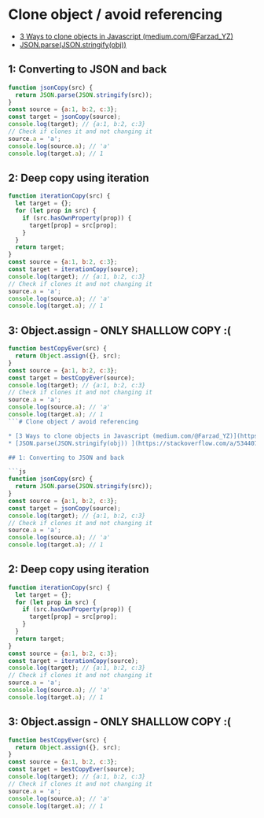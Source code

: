 # Clone object / avoid referencing

* [3 Ways to clone objects in Javascript (medium.com/@Farzad_YZ)](https://medium.com/@Farzad_YZ/3-ways-to-clone-objects-in-javascript-f752d148054d)
* [JSON.parse(JSON.stringify(obj)) ](https://stackoverflow.com/a/5344074)

## 1: Converting to JSON and back

```js
function jsonCopy(src) {
  return JSON.parse(JSON.stringify(src));
}
const source = {a:1, b:2, c:3};
const target = jsonCopy(source);
console.log(target); // {a:1, b:2, c:3}
// Check if clones it and not changing it
source.a = 'a';
console.log(source.a); // 'a'
console.log(target.a); // 1
```

## 2: Deep copy using iteration

```js
function iterationCopy(src) {
  let target = {};
  for (let prop in src) {
    if (src.hasOwnProperty(prop)) {
      target[prop] = src[prop];
    }
  }
  return target;
}
const source = {a:1, b:2, c:3};
const target = iterationCopy(source);
console.log(target); // {a:1, b:2, c:3}
// Check if clones it and not changing it
source.a = 'a';
console.log(source.a); // 'a'
console.log(target.a); // 1
```

## 3: Object.assign - ONLY SHALLLOW COPY :(

```js
function bestCopyEver(src) {
  return Object.assign({}, src);
}
const source = {a:1, b:2, c:3};
const target = bestCopyEver(source);
console.log(target); // {a:1, b:2, c:3}
// Check if clones it and not changing it
source.a = 'a';
console.log(source.a); // 'a'
console.log(target.a); // 1
```# Clone object / avoid referencing

* [3 Ways to clone objects in Javascript (medium.com/@Farzad_YZ)](https://medium.com/@Farzad_YZ/3-ways-to-clone-objects-in-javascript-f752d148054d)
* [JSON.parse(JSON.stringify(obj)) ](https://stackoverflow.com/a/5344074)

## 1: Converting to JSON and back

```js
function jsonCopy(src) {
  return JSON.parse(JSON.stringify(src));
}
const source = {a:1, b:2, c:3};
const target = jsonCopy(source);
console.log(target); // {a:1, b:2, c:3}
// Check if clones it and not changing it
source.a = 'a';
console.log(source.a); // 'a'
console.log(target.a); // 1
```

## 2: Deep copy using iteration

```js
function iterationCopy(src) {
  let target = {};
  for (let prop in src) {
    if (src.hasOwnProperty(prop)) {
      target[prop] = src[prop];
    }
  }
  return target;
}
const source = {a:1, b:2, c:3};
const target = iterationCopy(source);
console.log(target); // {a:1, b:2, c:3}
// Check if clones it and not changing it
source.a = 'a';
console.log(source.a); // 'a'
console.log(target.a); // 1
```

## 3: Object.assign - ONLY SHALLLOW COPY :(

```js
function bestCopyEver(src) {
  return Object.assign({}, src);
}
const source = {a:1, b:2, c:3};
const target = bestCopyEver(source);
console.log(target); // {a:1, b:2, c:3}
// Check if clones it and not changing it
source.a = 'a';
console.log(source.a); // 'a'
console.log(target.a); // 1
```